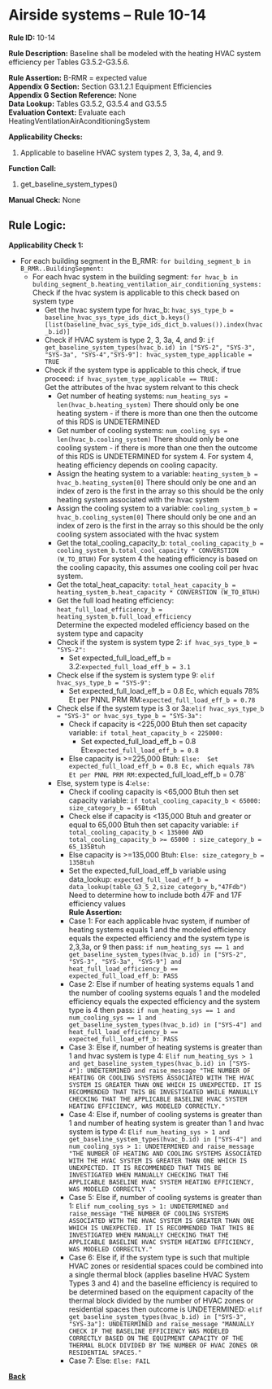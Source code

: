 # Airside systems – Rule 10-14  

**Rule ID:** 10-14  
 
**Rule Description:** Baseline shall be modeled with the heating HVAC system efficiency per Tables G3.5.2-G3.5.6.   

**Rule Assertion:** B-RMR = expected value                                           
**Appendix G Section:** Section G3.1.2.1 Equipment Efficiencies  
**Appendix G Section Reference:** None  
**Data Lookup:** Tables G3.5.2, G3.5.4 and G3.5.5  
**Evaluation Context:** Evaluate each HeatingVentilationAirAconditioningSystem   

**Applicability Checks:**  

1. Applicable to baseline HVAC system types 2, 3, 3a, 4, and 9.  

**Function Call:**  

1. get_baseline_system_types()  

**Manual Check:** None  

## Rule Logic:   
**Applicability Check 1:**  
- For each building segment in the B_RMR: `for building_segment_b in B_RMR..BuildingSegment:`
    - For each hvac system in the building segment: `for hvac_b in bulding_segment_b.heating_ventilation_air_conditioning_systems:`
        Check if the hvac system is applicable to this check based on system type  
        - Get the hvac system type for hvac_b: `hvac_sys_type_b = baseline_hvac_sys_type_ids_dict_b.keys()[list(baseline_hvac_sys_type_ids_dict_b.values()).index(hvac_b.id)]`
        - Check if HVAC system is type 2, 3, 3a, 4, and 9: `if get_baseline_system_types(hvac_b.id) in ["SYS-2", "SYS-3", "SYS-3a", "SYS-4","SYS-9"]: hvac_system_type_applicable = TRUE`
        - Check if the system type is applicable to this check, if true proceed: `if hvac_system_type_applicable == TRUE:`  
            Get the attributes of the hvac system relvant to this check  
            - Get number of heating systems: `num_heating_sys = len(hvac_b.heating_system)` There should only be one heating system - if there is more than one then the outcome of this RDS is UNDETERMINED
            - Get number of cooling systems: `num_cooling_sys = len(hvac_b.cooling_system)` There should only be one cooling system - if there is more than one then the outcome of this RDS is UNDETERMINED for system 4. For system 4, heating efficiency depends on cooling capacity.
            - Assign the heating system to a variable: `heating_system_b = hvac_b.heating_system[0]` There should only be one and an index of zero is the first in the array so this should be the only heating system associated with the hvac system
            - Assign the cooling system to a variable: `cooling_system_b = hvac_b.cooling_system[0]` There should only be one and an index of zero is the first in the array so this should be the only cooling system associated with the hvac system
            - Get the total_cooling_capacity_b: `total_cooling_capacity_b = cooling_system_b.total_cool_capacity * CONVERSTION (W_TO_BTUH)` For system 4 the heating efficiency is based on the cooling capacity, this assumes one cooling coil per hvac system.
            - Get the total_heat_capacity: `total_heat_capacity_b = heating_system_b.heat_capacity * CONVERSTION (W_TO_BTUH)`
            - Get the full load heating efficiency: `heat_full_load_efficiency_b = heating_system_b.full_load_efficiency`    
            Determine the expected modeled efficiency based on the system type and capacity  
            - Check if the system is system type 2: `if hvac_sys_type_b = "SYS-2":`
                - Set expected_full_load_eff_b = 3.2:`expected_full_load_eff_b = 3.1`
            - Check else if the system is system type 9: `elif hvac_sys_type_b = "SYS-9":`
                - Set expected_full_load_eff_b = 0.8 Ec, which equals 78% Et per PNNL PRM RM:`expected_full_load_eff_b = 0.78`
            - Check else if the system type is 3 or 3a:`elif hvac_sys_type_b = "SYS-3" or hvac_sys_type_b = "SYS-3a":`
                - Check if capacity is <225,000 Btuh then set capacity variable: `if total_heat_capacity_b < 225000:`
                    - Set expected_full_load_eff_b = 0.8 Et:`expected_full_load_eff_b = 0.8`
                - Else capacity is >=225,000 Btuh: `Else: 
                    Set expected_full_load_eff_b = 0.8 Ec, which equals 78% Et per PNNL PRM RM:`expected_full_load_eff_b = 0.78`   
            - Else, system type is 4:`else:` 
                - Check if cooling capacity is <65,000 Btuh then set capacity variable: `if total_cooling_capacity_b < 65000: size_category_b = 65Btuh`
                - Check else if capacity is <135,000 Btuh and greater or equal to 65,000 Btuh then set capacity variable: `if total_cooling_capacity_b < 135000 AND total_cooling_capacity_b >= 65000 : size_category_b = 65_135Btuh`
                - Else capacity is >=135,000 Btuh: `Else: size_category_b = 135Btuh`
                - Set the expected_full_load_eff_b variable using data_lookup: `expected_full_load_eff_b = data_lookup(table_G3_5_2,size_category_b,"47Fdb")` Need to determine how to include both 47F and 17F efficiency values                                                 
                **Rule Assertion:**  
                - Case 1: For each applicable hvac system, if number of heating systems equals 1 and the modeled efficiency equals the expected efficiency and the system type is 2,3,3a, or 9 then pass: `if num_heating_sys == 1 and get_baseline_system_types(hvac_b.id) in ["SYS-2", "SYS-3", "SYS-3a", "SYS-9"] and heat_full_load_efficiency_b == expected_full_load_eff_b: PASS`
                - Case 2: Else if number of heating systems equals 1 and the number of cooling systems equals 1 and the modeled efficiency equals the expected efficiency and the system type is 4 then pass: `if num_heating_sys == 1 and num_cooling_sys == 1 and get_baseline_system_types(hvac_b.id) in ["SYS-4"] and heat_full_load_efficiency_b == expected_full_load_eff_b: PASS`
                - Case 3: Else if, number of heating systems is greater than 1 and hvac system is type 4: `Elif num_heating_sys > 1 and get_baseline_system_types(hvac_b.id) in ["SYS-4"]: UNDETERMINED and raise_message "THE NUMBER OF HEATING OR COOLING SYSTEMS ASSOCIATED WITH THE HVAC SYSTEM IS GREATER THAN ONE WHICH IS UNEXPECTED. IT IS RECOMMENDED THAT THIS BE INVESTIGATED WHILE MANUALLY CHECKING THAT THE APPLICABLE BASELINE HVAC SYSTEM HEATING EFFICIENCY, WAS MODELED CORRECTLY."`
                - Case 4: Else if, number of cooling systems is greater than 1 and number of heating system is greater than 1 and hvac system is type 4: `Elif num_heating_sys > 1 and get_baseline_system_types(hvac_b.id) in ["SYS-4"] and num_cooling_sys > 1: UNDETERMINED and raise_message "THE NUMBER OF HEATING AND COOLING SYSTEMS ASSOCIATED WITH THE HVAC SYSTEM IS GREATER THAN ONE WHICH IS UNEXPECTED. IT IS RECOMMENDED THAT THIS BE INVESTIGATED WHEN MANUALLY CHECKING THAT THE APPLICABLE BASELINE HVAC SYSTEM HEATING EFFICIENCY, WAS MODELED CORRECTLY ."`
                - Case 5: Else if, number of cooling systems is greater than 1: `Elif num_cooling_sys > 1: UNDETERMINED and raise_message "THE NUMBER OF COOLING SYSTEMS ASSOCIATED WITH THE HVAC SYSTEM IS GREATER THAN ONE WHICH IS UNEXPECTED. IT IS RECOMMENDED THAT THIS BE INVESTIGATED WHEN MANUALLY CHECKING THAT THE APPLICABLE BASELINE HVAC SYSTEM HEATING EFFICIENCY, WAS MODELED CORRECTLY."`
                - Case 6: Else if, if the system type is such that multiple HVAC zones or residential spaces could be combined into a single thermal block (applies baseline HVAC System Types 3 and 4) and the baseline efficiency is required to be determined based on the  equipment capacity of the thermal block divided by the number of HVAC zones or residential spaces then outcome is UNDETERMINED: `elif get_baseline_system_types(hvac_b.id) in ["SYS-3", "SYS-3a"]: UNDETERMINED and raise_message "MANUALLY CHECK IF THE BASELINE EFFICIENCY WAS MODELED CORRECTLY BASED ON THE EQUIPMENT CAPACITY OF THE THERMAL BLOCK DIVIDED BY THE NUMBER OF HVAC ZONES OR RESIDENTIAL SPACES."`
                - Case 7: Else: `Else: FAIL`

 **[Back](../_toc.md)**
